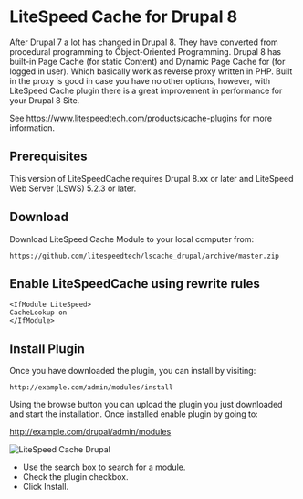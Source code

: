 LiteSpeed Cache for Drupal 8
============================

After Drupal 7 a lot has changed in Drupal 8. They have converted from procedural programming to Object-Oriented Programming. Drupal 8 has built-in Page Cache (for static Content) and Dynamic Page Cache for (for logged in user). Which basically work as reverse proxy written in PHP. Built in the proxy is good in case you have no other options, however, with LiteSpeed Cache plugin there is a great improvement in performance for your Drupal 8 Site.

See https://www.litespeedtech.com/products/cache-plugins for more information.



Prerequisites
-------------
This version of LiteSpeedCache requires Drupal 8.xx or later and LiteSpeed Web Server (LSWS) 5.2.3 or later. 



Download
-------------
Download LiteSpeed Cache Module to your local computer from:

    https://github.com/litespeedtech/lscache_drupal/archive/master.zip

Enable LiteSpeedCache using rewrite rules
-------------

    <IfModule LiteSpeed>
	CacheLookup on
    </IfModule>

Install Plugin
-------------
Once you have downloaded the plugin, you can install by visiting: 

    http://example.com/admin/modules/install

Using the browse button you can upload the plugin you just downloaded and start the installation. Once installed enable plugin by going to:

http://example.com/drupal/admin/modules


![LiteSpeed Cache Drupal](https://www.litespeedtech.com/support/wiki/lib/exe/fetch.php/litespeed_wiki:cache:enable_lscache_drupal.png)

* Use the search box to search for a module.
* Check the plugin checkbox.
* Click Install.



